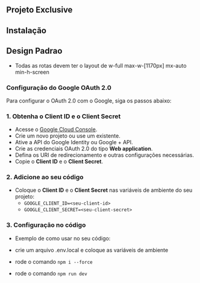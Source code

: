 ## Projeto Exclusive

## Instalação

## Design Padrao

- Todas as rotas devem ter o layout de w-full max-w-[1170px] mx-auto min-h-screen

### Configuração do Google OAuth 2.0

Para configurar o OAuth 2.0 com o Google, siga os passos abaixo:

### 1. Obtenha o **Client ID** e o **Client Secret**

- Acesse o [Google Cloud Console](https://console.cloud.google.com/).
- Crie um novo projeto ou use um existente.
- Ative a API do Google Identity ou Google + API.
- Crie as credenciais OAuth 2.0 do tipo **Web application**.
- Defina os URI de redirecionamento e outras configurações necessárias.
- Copie o **Client ID** e o **Client Secret**.

### 2. Adicione ao seu código

- Coloque o **Client ID** e o **Client Secret** nas variáveis de ambiente do seu projeto:
  - `GOOGLE_CLIENT_ID=<seu-client-id>`
  - `GOOGLE_CLIENT_SECRET=<seu-client-secret>`

### 3. Configuração no código

- Exemplo de como usar no seu código:

- crie um arquivo .env.local e coloque as variáveis de ambiente
- rode o comando `npm i --force`
- rode o comando `npm run dev`
